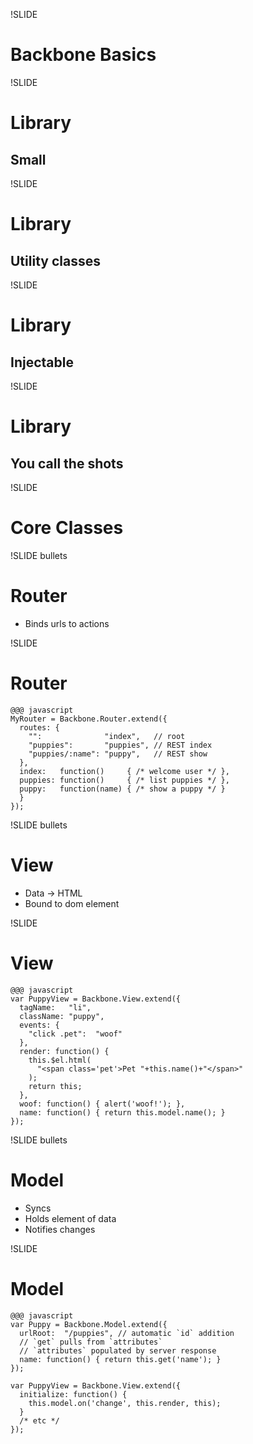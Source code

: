 !SLIDE
# Backbone Basics

!SLIDE
# Library
## Small

!SLIDE
# Library
## Utility classes

!SLIDE
# Library
## Injectable

!SLIDE
# Library
## You call the shots

!SLIDE
# Core Classes

!SLIDE bullets
# Router
* Binds urls to actions

!SLIDE
# Router

    @@@ javascript
    MyRouter = Backbone.Router.extend({
      routes: {
        "":              "index",   // root
        "puppies":       "puppies", // REST index
        "puppies/:name": "puppy",   // REST show
      },
      index:   function()     { /* welcome user */ },
      puppies: function()     { /* list puppies */ },
      puppy:   function(name) { /* show a puppy */ }
      }
    });

!SLIDE bullets
# View
* Data -> HTML
* Bound to dom element

!SLIDE
# View

    @@@ javascript
    var PuppyView = Backbone.View.extend({
      tagName:   "li",
      className: "puppy",
      events: {
        "click .pet":  "woof"
      },
      render: function() {
        this.$el.html(
          "<span class='pet'>Pet "+this.name()+"</span>"
        );
        return this;
      },
      woof: function() { alert('woof!'); },
      name: function() { return this.model.name(); }
    });

!SLIDE bullets
# Model
* Syncs
* Holds element of data
* Notifies changes

!SLIDE
# Model

    @@@ javascript
    var Puppy = Backbone.Model.extend({
      urlRoot:  "/puppies", // automatic `id` addition
      // `get` pulls from `attributes`
      // `attributes` populated by server response
      name: function() { return this.get('name'); }
    });

    var PuppyView = Backbone.View.extend({
      initialize: function() {
        this.model.on('change', this.render, this);
      }
      /* etc */
    });

